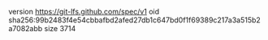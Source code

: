 version https://git-lfs.github.com/spec/v1
oid sha256:99b2483f4e54cbbafbd2afed27db1c647bd0f1f69389c217a3a515b2a7082abb
size 3714
